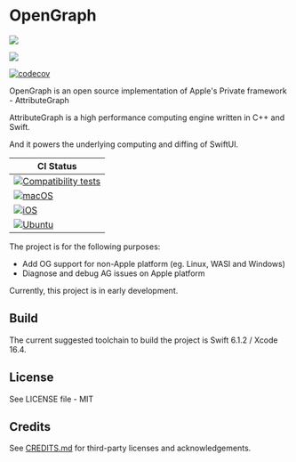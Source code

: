 # OpenGraph

[![](https://img.shields.io/endpoint?url=https%3A%2F%2Fswiftpackageindex.com%2Fapi%2Fpackages%2FOpenSwiftUIProject%2FOpenGraph%2Fbadge%3Ftype%3Dswift-versions)](https://swiftpackageindex.com/OpenSwiftUIProject/OpenGraph)

[![](https://img.shields.io/endpoint?url=https%3A%2F%2Fswiftpackageindex.com%2Fapi%2Fpackages%2FOpenSwiftUIProject%2FOpenGraph%2Fbadge%3Ftype%3Dplatforms)](https://swiftpackageindex.com/OpenSwiftUIProject/OpenGraph)

[![codecov](https://codecov.io/gh/OpenSwiftUIProject/OpenGraph/graph/badge.svg?token=W1KDSUMWJW)](https://codecov.io/gh/OpenSwiftUIProject/OpenGraph)

OpenGraph is an open source implementation of Apple's Private framework - AttributeGraph

AttributeGraph is a high performance computing engine written in C++ and Swift.

And it powers the underlying computing and diffing of SwiftUI.

| **CI Status** |
|---|
|[![Compatibility tests](https://github.com/OpenSwiftUIProject/OpenGraph/actions/workflows/compatibility_tests.yml/badge.svg)](https://github.com/OpenSwiftUIProject/OpenGraph/actions/workflows/compatibility_tests.yml)|
|[![macOS](https://github.com/OpenSwiftUIProject/OpenGraph/actions/workflows/macos.yml/badge.svg)](https://github.com/OpenSwiftUIProject/OpenGraph/actions/workflows/macos.yml)|
|[![iOS](https://github.com/OpenSwiftUIProject/OpenGraph/actions/workflows/ios.yml/badge.svg)](https://github.com/OpenSwiftUIProject/OpenGraph/actions/workflows/ios.yml)|
|[![Ubuntu](https://github.com/OpenSwiftUIProject/OpenGraph/actions/workflows/ubuntu.yml/badge.svg)](https://github.com/OpenSwiftUIProject/OpenGraph/actions/workflows/ubuntu.yml)|

The project is for the following purposes:
- Add OG support for non-Apple platform (eg. Linux, WASI and Windows)
- Diagnose and debug AG issues on Apple platform

Currently, this project is in early development.

## Build

The current suggested toolchain to build the project is Swift 6.1.2 / Xcode 16.4.

## License

See LICENSE file - MIT

## Credits

See [CREDITS.md](CREDITS.md) for third-party licenses and acknowledgements.
